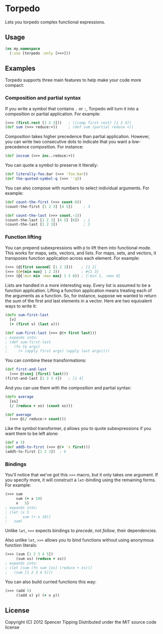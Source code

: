 # Torpedo

Lets you torpedo complex functional expressions.

## Usage

```clojure
(ns my.namespace
  (:use [torpedo :only [>>>]))
```

## Examples

Torpedo supports three main features to help make your code more compact:

### Composition and partial syntax

If you write a symbol that contains `.` or `:`, Torpedo will turn it into a composition or partial
application. For example:

```clojure
(>>> (first.rest [1 2 3]))   ; ((comp first rest) [1 2 3])
(def sum (>>> reduce:+))     ; (def sum (partial reduce +))
```

Composition takes higher precedence than partial application. However, you can write two consecutive
dots to indicate that you want a low-precedence composition. For instance:

```clojure
(def incsum (>>> inc..reduce:+))
```

You can quote a symbol to preserve it literally:

```clojure
(def literally-foo.bar (>>> 'foo.bar))
(def the-quoted-symbol-q (>>> ''q))
```

You can also compose with numbers to select individual arguments. For example:

```clojure
(def count-the-first (>>> count.0))
(count-the-first [1 2 3] [4 5])     ; 3

(def count-the-last (>>> count.-1))
(count-the-last [1 2 3] [4 5] [6])  ; 1
(count-the-last [1 2 3])            ; 3
```

### Function lifting

You can prepend subexpressions with `@` to lift them into functional mode. This works for maps, sets,
vectors, and lists. For maps, sets, and vectors, it transposes function application across each
element. For example:

```clojure
(>>> (@[first second] [1 2 3]))    ; [1 2]
(>>> (@#{min max} 1 2 3))          ; #{1 3}
(>>> (@{:min min :max max} 1 5 8)) ; {:min 1, :max 8}
```

Lists are handled in a more interesting way. Every list is assumed to be a function application.
Lifting a function application means treating each of the arguments as a function. So, for instance,
suppose we wanted to return the sum of the first and last elements in a vector. Here are two
equivalent ways to write it:

```clojure
(defn sum-first-last
  [v]
  (+ (first v) (last v)))

(def sum-first-last (>>> @(+ first last)))
; expands into:
; (def sum-first-last
;   (fn [& args]
;     (+ (apply first args) (apply last args))))
```

You can combine these transformations:

```clojure
(def first-and-last
  (>>> @(conj [first] last)))
(first-and-last [1 2 3 4])   ; [1 4]
```

And you can use them with the composition and partial syntax:

```clojure
(defn average
  [xs]
  (/ (reduce + xs) (count xs)))

(def average
  (>>> @(/ reduce:+ count)))
```

Like the symbol transformer, `@` allows you to quote subexpressions if you want them to be left
alone:

```clojure
(def x 5)
(def add5-to-first (>>> @(+ 'x first)))
(add5-to-first [1 2 3])  ; 6
```

### Bindings

You'll notice that we've got this `>>>` macro, but it only takes one argument. If you specify more,
it will construct a `let`-binding using the remaining forms. For example:

```clojure
(>>> sum
     sum (+ x 10)
     x   5)
; expands into:
; (let [x 5
;       sum (+ x 10)]
;   sum)
```

Unlike `let`, `>>>` expects bindings to _precede_, not _follow_, their dependencies.

Also unlike `let`, `>>>` allows you to bind functions without using anonymous function literals:

```clojure
(>>> (sum [1 2 3 4 5])
     (sum xs) (reduce + xs))
; expands into:
; (let [sum (fn sum [xs] (reduce + xs))]
;   (sum [1 2 3 4 5]))
```

You can also build curried functions this way:

```clojure
(>>> (add 5)
     ((add x) y) (+ x y))
```

## License

Copyright (C) 2012 Spencer Tipping
Distributed under the MIT source code license
